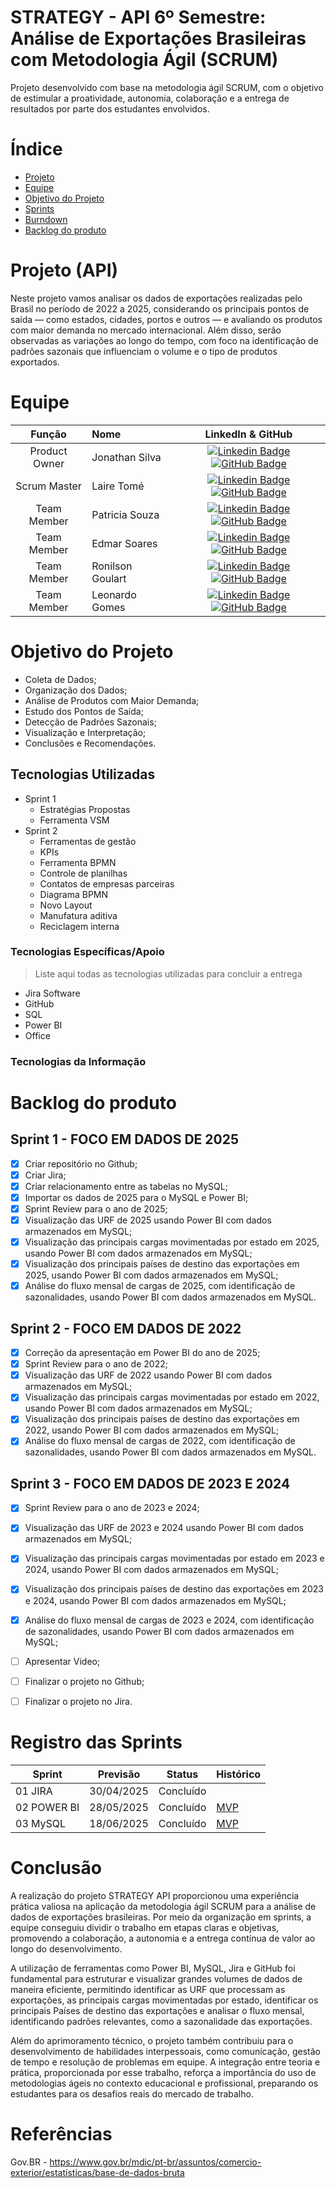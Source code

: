 # STRATEGY - API 6º Semestre: Análise de Exportações Brasileiras com Metodologia Ágil (SCRUM)


Projeto desenvolvido com base na metodologia ágil SCRUM, com o objetivo de estimular a proatividade, autonomia, colaboração e a entrega de resultados por parte dos estudantes envolvidos.

# Índice
* [Projeto](#projeto-template)
* [Equipe](#equipe)
* [Objetivo do Projeto](#objetivo-do-projeto)
* [Sprints](#Sprints)
* [Burndown](#Burndown)
* [Backlog do produto](#Backlog-do-produto)

# Projeto (API) 
Neste projeto vamos analisar os dados de exportações realizadas pelo Brasil no período de 2022 a 2025, considerando os principais pontos de saída — como estados, cidades, portos e outros — e avaliando os produtos com maior demanda no mercado internacional. Além disso, serão observadas as variações ao longo do tempo, com foco na identificação de padrões sazonais que influenciam o volume e o tipo de produtos exportados.

# Equipe
|    Função     | Nome                                  |                                                                                                                                                      LinkedIn & GitHub                                                                                                                                                      |
| :-----------: | :------------------------------------ | :-------------------------------------------------------------------------------------------------------------------------------------------------------------------------------------------------------------------------------------------------------------------------------------------------------------------------: |
| Product Owner |   Jonathan Silva        | [![Linkedin Badge](https://img.shields.io/badge/Linkedin-blue?style=flat-square&logo=Linkedin&logoColor=white)](https://www.linkedin.com/in/jonathan-silva-a46380185?utm_source=share&utm_campaign=share_via&utm_content=profile&utm_medium=ios_app) [![GitHub Badge](https://img.shields.io/badge/GitHub-111217?style=flat-square&logo=github&logoColor=white)](https://github.com/JonathanChristiandaSilva)     |                 |
| Scrum Master  | Laire Tomé |      [![Linkedin Badge](https://img.shields.io/badge/Linkedin-blue?style=flat-square&logo=Linkedin&logoColor=white)](https://www.linkedin.com/in/laire-tom%C3%A9-815aa822b?utm_source=share&utm_campaign=share_via&utm_content=profile&utm_medium=android_app) [![GitHub Badge](https://img.shields.io/badge/GitHub-111217?style=flat-square&logo=github&logoColor=white)](https://github.com/LaireTome)     |
| Team Member   | Patricia Souza              |         [![Linkedin Badge](https://img.shields.io/badge/Linkedin-blue?style=flat-square&logo=Linkedin&logoColor=white)](https://www.linkedin.com/in/patr%C3%ADcia-de-lima-moraes-souza-021579188?utm_source=share&utm_campaign=share_via&utm_content=profile&utm_medium=android_app) [![GitHub Badge](https://img.shields.io/badge/GitHub-111217?style=flat-square&logo=github&logoColor=white)](https://github.com/Patylmsouza)        |
|  Team Member  | Edmar Soares                 |         [![Linkedin Badge](https://img.shields.io/badge/Linkedin-blue?style=flat-square&logo=Linkedin&logoColor=white)](https://www.google.com) [![GitHub Badge](https://img.shields.io/badge/GitHub-111217?style=flat-square&logo=github&logoColor=white)](https://github.com/edmarsoaressantos)        |
|  Team Member  | Ronilson Goulart                 |    [![Linkedin Badge](https://img.shields.io/badge/Linkedin-blue?style=flat-square&logo=Linkedin&logoColor=white)](https://br.linkedin.com/in/ronilson-goulart-030341241) [![GitHub Badge](https://img.shields.io/badge/GitHub-111217?style=flat-square&logo=github&logoColor=white)](https://github.com/RGoulart93)   |
|  Team Member  | Leonardo Gomes       |           [![Linkedin Badge](https://img.shields.io/badge/Linkedin-blue?style=flat-square&logo=Linkedin&logoColor=white)](https://www.linkedin.com/in/leonardo-gomess) [![GitHub Badge](https://img.shields.io/badge/GitHub-111217?style=flat-square&logo=github&logoColor=white)](https://github.com/leogomes51)          |

# Objetivo do Projeto

* Coleta de Dados;
* Organização dos Dados;
* Análise de Produtos com Maior Demanda;
* Estudo dos Pontos de Saída;
* Detecção de Padrões Sazonais;
* Visualização e Interpretação;
* Conclusões e Recomendações.

## Tecnologias Utilizadas
- Sprint 1
  - Estratégias Propostas
  - Ferramenta VSM
- Sprint 2
  - Ferramentas de gestão
  - KPIs
  - Ferramenta BPMN
  - Controle de planilhas
  - Contatos de empresas parceiras
  - Diagrama BPMN
  - Novo Layout
  - Manufatura aditiva
  - Reciclagem interna

 ### Tecnologias Específicas/Apoio
 > Liste aqui todas as tecnologias utilizadas para concluir a entrega
  * Jira Software
  * GitHub
  * SQL
  * Power BI
  * Office

 ### Tecnologias da Informação



# Backlog do produto

## Sprint 1 - FOCO EM DADOS DE 2025
- [x] Criar repositório no Github;
- [x] Criar Jira;
- [x] Criar relacionamento entre as tabelas no MySQL;
- [x] Importar os dados de 2025 para o MySQL e Power BI;
- [x] Sprint Review para o ano de 2025;
- [x] Visualização das URF de 2025 usando Power BI com dados armazenados em MySQL;
- [x] Visualização das principais cargas movimentadas por estado em 2025, usando Power BI com dados armazenados em MySQL;
- [x] Visualização dos principais países de destino das exportações em 2025, usando Power BI com dados armazenados em MySQL;
- [x] Análise do fluxo mensal de cargas de 2025, com identificação de sazonalidades, usando Power BI com dados armazenados em MySQL.

## Sprint 2 - FOCO EM DADOS DE 2022
- [x] Correção da apresentação em Power BI do ano de 2025;
- [x] Sprint Review para o ano de 2022;
- [x] Visualização das URF de 2022 usando Power BI com dados armazenados em MySQL;
- [x] Visualização das principais cargas movimentadas por estado em 2022, usando Power BI com dados armazenados em MySQL;
- [x] Visualização dos principais países de destino das exportações em 2022, usando Power BI com dados armazenados em MySQL;
- [x] Análise do fluxo mensal de cargas de 2022, com identificação de sazonalidades, usando Power BI com dados armazenados em MySQL.
      
## Sprint 3 - FOCO EM DADOS DE 2023 E 2024
- [x] Sprint Review para o ano de 2023 e 2024;
- [x] Visualização das URF de 2023 e 2024 usando Power BI com dados armazenados em MySQL;
- [x] Visualização das principais cargas movimentadas por estado em 2023 e 2024, usando Power BI com dados armazenados em MySQL;
- [x] Visualização dos principais países de destino das exportações em 2023 e 2024, usando Power BI com dados armazenados em MySQL;
- [x] Análise do fluxo mensal de cargas de 2023 e 2024, com identificação de sazonalidades, usando Power BI com dados armazenados em MySQL;
- [ ] Apresentar Video;
- [ ] Finalizar o projeto no Github;
- [ ] Finalizar o projeto no Jira.
      

# Registro das Sprints

Sprint | Previsão | Status| Histórico|
|------|--------|------|--------|
|01 JIRA| 30/04/2025 | Concluído||[MVP](https://www.youtube.com/watch?v=NG_Es1ZRGvw) |
|02 POWER BI|  28/05/2025| Concluído|[MVP](https://) | 
|03 MySQL| 18/06/2025 | Concluído|[MVP](https://) |   

# Conclusão
A realização do projeto STRATEGY API proporcionou uma experiência prática valiosa na aplicação da metodologia ágil SCRUM para a análise de dados de exportações brasileiras. Por meio da organização em sprints, a equipe conseguiu dividir o trabalho em etapas claras e objetivas, promovendo a colaboração, a autonomia e a entrega contínua de valor ao longo do desenvolvimento.

A utilização de ferramentas como Power BI, MySQL, Jira e GitHub foi fundamental para estruturar e visualizar grandes volumes de dados de maneira eficiente, permitindo identificar as URF que processam as exportações, as principais cargas movimentadas por estado, identificar os principais Países de destino das exportações e analisar o fluxo mensal, identificando padrões relevantes, como a sazonalidade das exportações.

Além do aprimoramento técnico, o projeto também contribuiu para o desenvolvimento de habilidades interpessoais, como comunicação, gestão de tempo e resolução de problemas em equipe. A integração entre teoria e prática, proporcionada por esse trabalho, reforça a importância do uso de metodologias ágeis no contexto educacional e profissional, preparando os estudantes para os desafios reais do mercado de trabalho.

# Referências
Gov.BR - https://www.gov.br/mdic/pt-br/assuntos/comercio-exterior/estatisticas/base-de-dados-bruta
